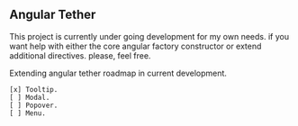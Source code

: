 ## Angular Tether

This project is currently under going development for my own needs. if you want help with either the core angular factory constructor or extend additional directives. please, feel free.


Extending angular tether roadmap in current development.
```
[x] Tooltip.
[ ] Modal.
[ ] Popover.
[ ] Menu.
```

